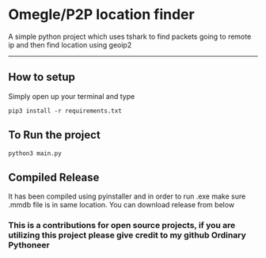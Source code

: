 # Omegle/P2P location finder

A simple python project which uses tshark to find packets going to remote ip and then find location using geoip2


---

## How to setup

Simply open up your terminal and type

```
pip3 install -r requirements.txt
```

## To Run the project

```
python3 main.py
```

## Compiled Release

It has been compiled using pyinstaller and in order to run .exe make sure .mmdb file is in same location.
You can download release from below


### This is a contributions for open source projects, if you are utilizing this project please give credit to my github Ordinary Pythoneer

